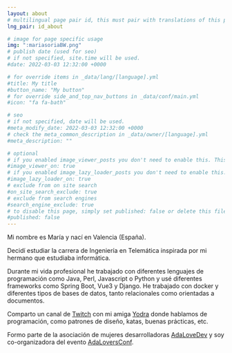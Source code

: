```yaml
---
layout: about
# multilingual page pair id, this must pair with translations of this page. (This name must be unique)
lng_pair: id_about

# image for page specific usage
img: ":mariasoriaBW.png"
# publish date (used for seo)
# if not specified, site.time will be used.
#date: 2022-03-03 12:32:00 +0000

# for override items in _data/lang/[language].yml
#title: My title
#button_name: "My button"
# for override side_and_top_nav_buttons in _data/conf/main.yml
#icon: "fa fa-bath"

# seo
# if not specified, date will be used.
#meta_modify_date: 2022-03-03 12:32:00 +0000
# check the meta_common_description in _data/owner/[language].yml
#meta_description: ""

# optional
# if you enabled image_viewer_posts you don't need to enable this. This is only if image_viewer_posts = false
#image_viewer_on: true
# if you enabled image_lazy_loader_posts you don't need to enable this. This is only if image_lazy_loader_posts = false
#image_lazy_loader_on: true
# exclude from on site search
#on_site_search_exclude: true
# exclude from search engines
#search_engine_exclude: true
# to disable this page, simply set published: false or delete this file
#published: false
---
```


Mi nombre es María y nací en Valencia (España).

Decidí estudiar la carrera de Ingeniería en Telemática inspirada por mi hermano que estudiaba informática.

Durante mi vida profesional he trabajado con diferentes lenguajes de programación como Java,
Perl, Javascript o Python y usé diferentes frameworks como Spring Boot, Vue3 y Django.
He trabajado con docker y diferentes tipos de bases de datos, tanto relacionales como orientadas a documentos.

Comparto un canal de [Twitch](https://www.twitch.com/codingiscaring) con mi amiga [Yodra](https://www.yodralopez.dev) donde hablamos de programación, como patrones de diseño,
katas, buenas prácticas, etc.

Formo parte de la asociación de mujeres desarrolladoras [AdaLoveDev](https://www.twitter.com/adalovedev)
y soy co-organizadora del evento [AdaLoversConf](http://adaloversconf.es).
